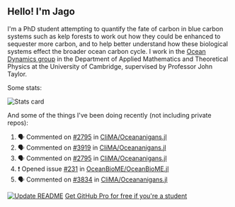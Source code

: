 ## Hello! I'm Jago

I'm a PhD student attempting to quantify the fate of carbon in blue carbon systems such as kelp forests to work out how they could be enhanced to sequester more carbon, and to help better understand how these biological systems effect the broader ocean carbon cycle. I work in the <a href="https://www.damtp.cam.ac.uk/user/jrt51/" class="emph">Ocean Dynamics group</a> in the Department of Applied Mathematics and Theoretical Physics at the University of Cambridge, supervised by Professor John Taylor.

Some stats:
<!--
![](https://raw.githubusercontent.com/jagoosw/jagoosw/main/profile-summary-card-output/nord_dark/0-profile-details.svg)
![](https://raw.githubusercontent.com/jagoosw/jagoosw/main/profile-summary-card-output/nord_dark/3-stats.svg)
![](https://raw.githubusercontent.com/jagoosw/jagoosw/main/profile-summary-card-output/nord_dark/4-productive-time.svg)
-->
![Stats card](https://github-readme-stats.vercel.app/api?username=jagoosw&count_private=true&show_icons=true&theme=transparent&hide_title=true&rank_icon=percentile&show=reviews)

And some of the things I've been doing recently (not including private repos):
<!--START_SECTION:activity-->
1. 🗣 Commented on [#2795](https://github.com/CliMA/Oceananigans.jl/pull/2795#issuecomment-2471375476) in [CliMA/Oceananigans.jl](https://github.com/CliMA/Oceananigans.jl)
2. 🗣 Commented on [#3919](https://github.com/CliMA/Oceananigans.jl/issues/3919#issuecomment-2470827944) in [CliMA/Oceananigans.jl](https://github.com/CliMA/Oceananigans.jl)
3. 🗣 Commented on [#2795](https://github.com/CliMA/Oceananigans.jl/pull/2795#issuecomment-2470801497) in [CliMA/Oceananigans.jl](https://github.com/CliMA/Oceananigans.jl)
4. ❗ Opened issue [#231](https://github.com/OceanBioME/OceanBioME.jl/issues/231) in [OceanBioME/OceanBioME.jl](https://github.com/OceanBioME/OceanBioME.jl)
5. 🗣 Commented on [#3834](https://github.com/CliMA/Oceananigans.jl/pull/3834#issuecomment-2469008911) in [CliMA/Oceananigans.jl](https://github.com/CliMA/Oceananigans.jl)
<!--END_SECTION:activity-->


[![Update README](https://github.com/jagoosw/jagoosw/actions/workflows/update-readme.yml/badge.svg)](https://github.com/jagoosw/jagoosw/actions/workflows/update-readme.yml)
[Get GitHub Pro for free if you're a student](https://education.github.com/pack)

